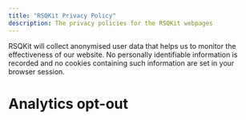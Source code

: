 ```yaml
---
title: "RSQKit Privacy Policy"
description: The privacy policies for the RSQKit webpages
---
```


RSQKit will collect anonymised user data that helps us to monitor the effectiveness of our website.
No personally identifiable information is recorded and no cookies containing such information are set in your browser session.

# Analytics opt-out

<div id="matomo-opt-out"></div>
<script src="https://matomo.research.software/index.php?module=CoreAdminHome&action=optOutJS&divId=matomo-opt-out&language=auto&showIntro=1"></script>
